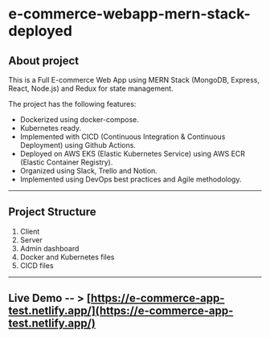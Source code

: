 # e-commerce-webapp-mern-stack-deployed
## About project

This is  a Full E-commerce Web App using MERN Stack (MongoDB, Express, React, Node.js) and Redux for state management.

The project has the following features:
   - Dockerized using docker-compose.
   - Kubernetes ready.
   - Implemented with CICD (Continuous Integration & Continuous Deployment) using Github Actions.
   - Deployed on AWS EKS (Elastic Kubernetes Service) using AWS ECR (Elastic Container Registry).
   - Organized using Slack, Trello and Notion.
   - Implemented using DevOps best practices and Agile methodology.
---

## Project Structure

1. Client
2. Server
3. Admin dashboard 
4. Docker and Kubernetes files
5. CICD files


---


## Live Demo -- > [https://e-commerce-app-test.netlify.app/](https://e-commerce-app-test.netlify.app/)
